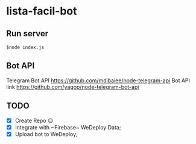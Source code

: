 # lista-facil-bot


## Run server
`$node index.js`

## Bot API
Telegram Bot API https://github.com/mdibaiee/node-telegram-api
Bot API link https://github.com/yagop/node-telegram-bot-api

## TODO
- [x] Create Repo :wink:
- [X] Integrate with ~Firebase~ WeDeploy Data;
- [x] Upload bot to WeDeploy;
